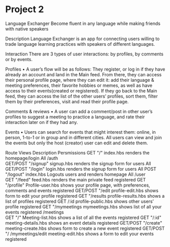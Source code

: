 # Project 2

Language Exchanger
Become fluent in any language while making friends with native speakers 

Description
Language Exchanger is an app for connecting users willing to trade language learning practices with speakers of different languages.

Interaction
There are 3 types of user interactions: by profiles, by comments or by events.

Profiles
    • A user’s flow will be as follows: They register, or log in if they have already an account and land in the Main feed. From there, they can access their personal profile page, where they can edit it: add their language & meeting preferences, their favorite hobbies or memes, as well as have access to their events(created or registered).  If they go back to the Main feed, they can access the list of the other users’ profiles, sort them, filter them by their preferences, visit and read their profile page.

Comments & reviews
    • A user can add a comment/post in other user’s profiles to suggest a meeting to practice a language, and rate their interaction later on if they had any. 

Events
    • Users can search for events that might interest them: online, in person, 1-to-1 or in group and in different cities. All users can view and join the events but only the host (creator) user can edit and delete them.

Route	Views	Description	Persmissions
GET "/"	index.hbs	renders the homepage/login	All
/auth			
GET/POST "/signup"	signup.hbs	renders the signup form for users	All
GET/POST "/login"	login.hbs	renders the signup form for users	All
POST "/logout"	index.hbs	Logouts users and renders homepage	All
/user			
GET "/feed"	feed.hbs	renders the main private feed	registered
GET "/profile"	Profile-user.hbs	shows your profile page, with preferences, comments and events	registered
GET/POST "/edit	profile-edit.hbs	shows form to edit your profile	registered
GET "/results	profile-results.hbs	shows a list of profiles	registered
GET /:id	profile-public.hbs	shows other users’ profile	registered
GET "/mymeetings	mymeetings.hbs	shows list of all your events	registered
/meetings			
GET "/"	Meeting-list.hbs	shows a list of all the events	registered
GET "/:id"	meeting-details.hbs	shows an event details	registered
GET/POST "/create"	meeting-create.hbs	shows form to create a new event	registered
GET/POST "/
/mymeetings/edit	meeting-edit.hbs	shows a form to edit your events	registered




